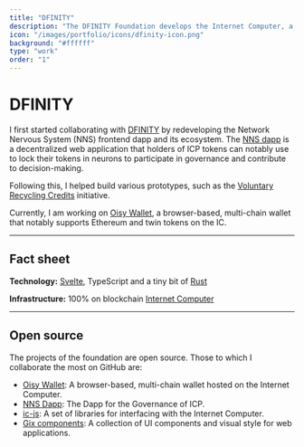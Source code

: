 ```yaml
---
title: "DFINITY"
description: "The DFINITY Foundation develops the Internet Computer, a public blockchain network platform based on the Internet Computer Protocol (ICP)."
icon: "/images/portfolio/icons/dfinity-icon.png"
background: "#ffffff"
type: "work"
order: "1"
---
```


# DFINITY

I first started collaborating with [DFINITY](https://dfinity.org) by redeveloping the Network Nervous System (NNS) frontend dapp and its ecosystem. The [NNS dapp](https://nns.internetcomputer.org/) is a decentralized web application that holders of ICP tokens can notably use to lock their tokens in neurons to participate in governance and contribute to decision-making.

Following this, I helped build various prototypes, such as the [Voluntary Recycling Credits](https://recyclingcredit.org/) initiative.

Currently, I am working on [Oisy Wallet](https://oisy.com/), a browser-based, multi-chain wallet that notably supports Ethereum and twin tokens on the IC.

---

## Fact sheet

**Technology:** [Svelte](https://svelte.dev/), TypeScript and a tiny bit of [Rust](https://www.rust-lang.org)

**Infrastructure:** 100% on blockchain [Internet Computer](https://internetcomputer.org/)

---

## Open source

The projects of the foundation are open source. Those to which I collaborate the most on GitHub are:

- [Oisy Wallet](https://github.com/dfinity/oisy-wallet): A browser-based, multi-chain wallet hosted on the Internet Computer.
- [NNS Dapp](https://github.com/dfinity/nns-dapp/): The Dapp for the Governance of ICP.
- [ic-js](https://github.com/dfinity/ic-js/): A set of libraries for interfacing with the Internet Computer.
- [Gix components](https://github.com/dfinity/gix-components): A collection of UI components and visual style for web applications.
